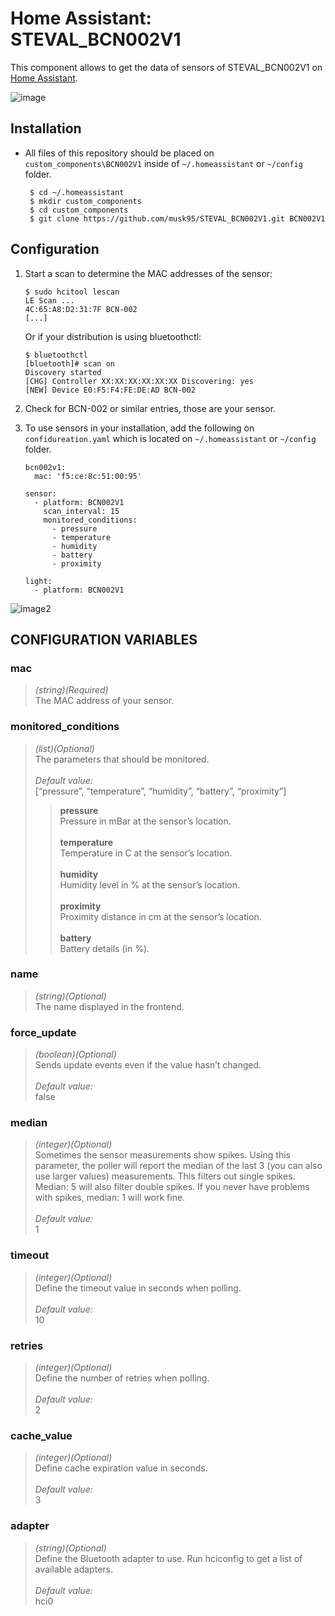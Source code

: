# Home Assistant: STEVAL_BCN002V1
This component allows to get the data of sensors of STEVAL_BCN002V1 on [Home Assistant][hass].

![image](https://user-images.githubusercontent.com/11463289/68007850-4438bc00-fcc0-11e9-9695-32c8a53a86ee.png)

## Installation

* All files of this repository should be placed on `custom_components\BCN002V1` inside of `~/.homeassistant` or `~/config` folder. 

       $ cd ~/.homeassistant
       $ mkdir custom_components
       $ cd custom_components
       $ git clone https://github.com/musk95/STEVAL_BCN002V1.git BCN002V1

## Configuration
1. Start a scan to determine the MAC addresses of the sensor:

       $ sudo hcitool lescan
       LE Scan ...
       4C:65:A8:D2:31:7F BCN-002
       [...]

   Or if your distribution is using bluetoothctl:
  
       $ bluetoothctl
       [bluetooth]# scan on
       Discovery started
       [CHG] Controller XX:XX:XX:XX:XX:XX Discovering: yes
       [NEW] Device E0:F5:F4:FE:DE:AD BCN-002
  
2. Check for BCN-002 or similar entries, those are your sensor.

3. To use sensors in your installation, add the following on `confidureation.yaml` which is located on `~/.homeassistant` or `~/config` folder.

       bcn002v1:
         mac: 'f5:ce:8c:51:00:95'

       sensor:
         - platform: BCN002V1
           scan_interval: 15
           monitored_conditions:
             - pressure
             - temperature
             - humidity
             - battery
             - proximity
        
       light:
         - platform: BCN002V1

![image2](https://user-images.githubusercontent.com/11463289/69224236-88ccbe80-0bbf-11ea-85cb-607900e624c1.png)

## CONFIGURATION VARIABLES
### mac
>*(string)(Required)*<br>
The MAC address of your sensor.

### monitored_conditions
>*(list)(Optional)*<br>
The parameters that should be monitored.<br><br>
>*Default value:*<br>
[“pressure”, “temperature”, “humidity”, “battery”, “proximity”]<br>
>>**pressure**<br>
Pressure in mBar at the sensor’s location.<br><br>
>**temperature**<br>
Temperature in C at the sensor’s location.<br><br>
>**humidity**<br>
Humidity level in % at the sensor’s location.<br><br>
>**proximity**<br>
Proximity distance in cm at the sensor’s location.<br><br>
>**battery**<br>
Battery details (in %).<br>

### name
>*(string)(Optional)*<br>
The name displayed in the frontend.

### force_update
>*(boolean)(Optional)*<br>
Sends update events even if the value hasn’t changed.<br><br>
>*Default value:*<br>
false

### median
>*(integer)(Optional)*<br>
Sometimes the sensor measurements show spikes. Using this parameter, the poller will report the median of the last 3 (you can also use larger values) measurements. This filters out single spikes. Median: 5 will also filter double spikes. If you never have problems with spikes, median: 1 will work fine.<br><br>
>*Default value:*<br>
1

### timeout
>*(integer)(Optional)*<br>
Define the timeout value in seconds when polling.<br><br>
>*Default value:*<br>
10

### retries
>*(integer)(Optional)*<br>
Define the number of retries when polling.<br><br>
>*Default value:*<br>
2

### cache_value
>*(integer)(Optional)*<br>
Define cache expiration value in seconds.<br><br>
>*Default value:*<br>
3

### adapter
>*(string)(Optional)*<br>
Define the Bluetooth adapter to use. Run hciconfig to get a list of available adapters.<br><br>
>*Default value:*<br>
hci0

[hass]: https://home-assistant.io
